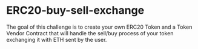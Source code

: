 # ERC20-buy-sell-exchange
The goal of this challenge is to create your own ERC20 Token and a Token Vendor Contract that will handle the sell/buy process of your token exchanging it with ETH sent by the user.
